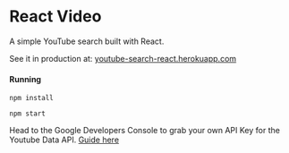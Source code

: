 # React Video

A simple YouTube search built with React.

See it in production at: [youtube-search-react.herokuapp.com](http://youtube-search-react.herokuapp.com)

#### Running

`npm install`

`npm start`

Head to the Google Developers Console to grab your own API Key for the Youtube Data API. [Guide here](https://developers.google.com/youtube/v3/getting-started)